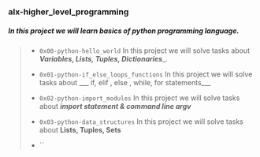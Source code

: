 ### alx-higher_level_programming

##### In this project we will learn basics of python programming language.

> - `0x00-python-hello_world` In this project we will solve tasks about ___Variables, Lists, Tuples, Dictionaries____.
>
> - `0x01-python-if_else_loops_functions` In this project we will solve tasks about ___ if, elif , else , while, for statements___
>
> - `0x02-python-import_modules` In this project we will solve tasks about ___import statement & command line argv___
>
> - `0x03-python-data_structures` In this project we will solve tasks about __Lists, Tuples, Sets__
>
> - ``
